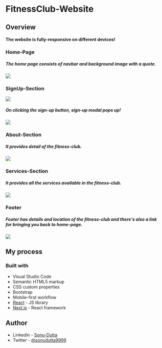 # FitnessClub-Website

## Overview
#### The website is fully-responsive on different devices!

### Home-Page

##### The home page consists of navbar and background image with a quote. 

![](./media/home.png)

### SignUp-Section

![](./media/sign.png)
##### On clicking the sign-up button, sign-up modal pops up! 
![](./media/pop.png)

### About-Section
##### It provides detail of the fitness-club.

![](./media/about.png)

### Services-Section
##### It provides all the services available in the fitness-club.

![](./media/about.png)
### Footer
##### Footer has details and location of the fitness-club and there's also a link for bringing you back to home-page.

![](./media/footer.png)


## My process

### Built with

- Visual Studio Code
- Semantic HTML5 markup
- CSS custom properties
- Bootstrap
- Mobile-first workflow
- [React](https://reactjs.org/) - JS library
- [Next.js](https://nextjs.org/) - React framework

## Author

- Linkedin - [Sonu-Dutta](https://www.linkedin.com/in/sonu-dutta-6900b3218)
- Twitter - [@sonudutta9999](https://mobile.twitter.com/sonudutta9999)



